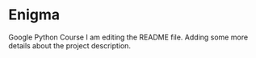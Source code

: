 # Enigma
Google Python Course
I am editing the README file. Adding some more details about the project description. 
